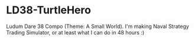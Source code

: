 # LD38-TurtleHero
Ludum Dare 38 Compo (Theme: A Small World). I'm making Naval Strategy Trading Simulator, or at least what I can do in 48 hours :)
